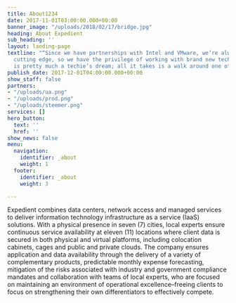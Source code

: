 ```yaml
---
title: About1234
date: 2017-11-01T03:00:00.000+00:00
banner_image: "/uploads/2018/02/17/bridge.jpg"
heading: About Expedient
sub_heading: ''
layout: landing-page
textline: "“Since we have partnerships with Intel and VMware, we’re always on the
  cutting edge, so we have the privilege of working with brand new technology. Expedient
  is pretty much a techie’s dream; all it takes is a walk around one of the data centers.”"
publish_date: 2017-12-01T04:00:00.000+00:00
show_staff: false
partners:
- "/uploads/ua.png"
- "/uploads/prod.png"
- "/uploads/steemer.png"
services: []
hero_button:
  text: ''
  href: ''
show_news: false
menu:
  navigation:
    identifier: _about
    weight: 1
  footer:
    identifier: _about
    weight: 3

---
```

Expedient combines data centers, network access and managed services to deliver information technology infrastructure as a service (IaaS) solutions. With a physical presence in seven (7) cities, local experts ensure continuous service availability at eleven (11) locations where client data is secured in both physical and virtual platforms, including colocation cabinets, cages and public and private clouds. The company ensures application and data availability through the delivery of a variety of complementary products, predictable monthly expense forecasting, mitigation of the risks associated with industry and government compliance mandates and collaboration with teams of local experts, who are focused on maintaining an environment of operational excellence–freeing clients to focus on strengthening their own differentiators to effectively compete.